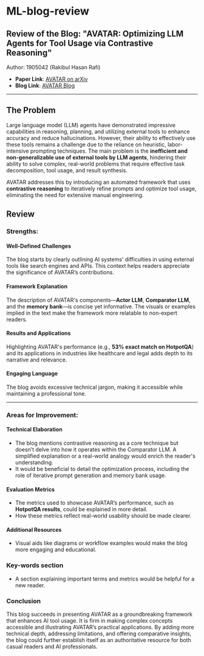 # ML-blog-review

## Review of the Blog: "AVATAR: Optimizing LLM Agents for Tool Usage via Contrastive Reasoning"
Author: 1905042 (Rakibul Hasan Rafi)
- **Paper Link**: [AVATAR on arXiv](https://arxiv.org/abs/2406.11200)  
- **Blog Link**: [AVATAR Blog](https://gist.github.com/BRAINIAC2677/881ff1ac1e3abd646b5e8cb56ba142d8)

---

## The Problem

Large language model (LLM) agents have demonstrated impressive capabilities in reasoning, planning, and utilizing external tools to enhance accuracy and reduce hallucinations. However, their ability to effectively use these tools remains a challenge due to the reliance on heuristic, labor-intensive prompting techniques. The main problem is the **inefficient and non-generalizable use of external tools by LLM agents**, hindering their ability to solve complex, real-world problems that require effective task decomposition, tool usage, and result synthesis. 

AVATAR addresses this by introducing an automated framework that uses **contrastive reasoning** to iteratively refine prompts and optimize tool usage, eliminating the need for extensive manual engineering.

## Review

### Strengths:

#### Well-Defined Challenges
The blog starts by clearly outlining AI systems' difficulties in using external tools like search engines and APIs. This context helps readers appreciate the significance of AVATAR’s contributions.

#### Framework Explanation
The description of AVATAR's components—**Actor LLM**, **Comparator LLM**, and the **memory bank**—is concise yet informative. The visuals or examples implied in the text make the framework more relatable to non-expert readers.

#### Results and Applications
Highlighting AVATAR's performance (e.g., **53% exact match on HotpotQA**) and its applications in industries like healthcare and legal adds depth to its narrative and relevance.

#### Engaging Language
The blog avoids excessive technical jargon, making it accessible while maintaining a professional tone.

---

### Areas for Improvement:

#### Technical Elaboration
- The blog mentions contrastive reasoning as a core technique but doesn’t delve into how it operates within the Comparator LLM. A simplified explanation or a real-world analogy would enrich the reader's understanding.
- It would be beneficial to detail the optimization process, including the role of iterative prompt generation and memory bank usage.
  
#### Evaluation Metrics
- The metrics used to showcase AVATAR’s performance, such as **HotpotQA results**, could be explained in more detail.
- How these metrics reflect real-world usability should be made clearer.

#### Additional Resources
- Visual aids like diagrams or workflow examples would make the blog more engaging and educational.

### Key-words section
- A section explaining important terms and metrics would be helpful for a new reader.

### Conclusion

This blog succeeds in presenting AVATAR as a groundbreaking framework that enhances AI tool usage. It is firm in making complex concepts accessible and illustrating AVATAR’s practical applications. By adding more technical depth, addressing limitations, and offering comparative insights, the blog could further establish itself as an authoritative resource for both casual readers and AI professionals.

